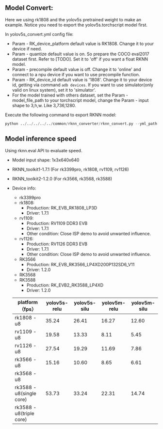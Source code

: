 ## Model Convert:

Here we using rk1808 and the yolov5s pretrained weight to make an example. Notice you need to export the yolov5s.torchscript model first.

In yolov5s_convert.yml config file:

- Param - RK_device_platform default value is RK1808. Change it to your device if need.
- Param - quantize default value is on. So prepare the COCO eval2017 dataset first. Refer to [TODO]. Set it to 'off' if you want a float RKNN model.
- Param - precompile default value is off. Change it to 'online' and connect to a npu device if you want to use precompile function.
- Param - RK_device_id default value is '1808'. Change it to your device id, getting via command `adb devices`. If you want to use simulator(only valid on linux system), set it to 'simulator'.
- For the model trained with others dataset, set the Param - model_file_path to your torchscript model, change the Param - input shape to 3,h,w. Like 3,736,1280.



Execute the following command to export RKNN model:

```python
python ../../../../../common/rknn_converter/rknn_convert.py --yml_path ./yolov5s_convert.yml --compute_convert_loss --eval_perf
```



## Model inference speed

Using rknn.eval API to evaluate speed.

- Model input shape: 1x3x640x640

- RKNN_toolkit1-1.7.1 (For rk3399pro, rk1808, rv1109, rv1126)

- RKNN_toolkit2-1.2.0 (For rk3566, rk3568, rk3588)

- Device info:

  - rk3399pro
  - rk1808:
    - Production: RK_EVB_RK1808_LP3D
    - Driver: 1.7.1
  - rv1109:
    - Production: RV1109 DDR3 EVB
    - Driver: 1.7.1
    - Other condition: Close ISP demo to avoid unwanted influence.
  - rv1126:
    - Production: RV1126 DDR3 EVB
    - Driver: 1.7.1
    - Other condition: Close ISP demo to avoid unwanted influence.
  - RK3566
    - Production: RK_EVB_RK3566_LP4XD200P132SD6_V11
    - Driver: 1.2.0
  - RK3568
  - RK3588
    - Production: RK_EVB2_RK3588_LP4XD
    - Driver: 1.2.0
  
  | platform（fps）          | yolov5s-relu | yolov5s-silu | yolov5m-relu | yolov5m-silu |
  | ------------------------ | ------------ | ------------ | ------------ | ------------ |
  | rk1808 - u8              | 35.24        | 26.41        | 16.27        | 12.60        |
  | rv1109 - u8              | 19.58        | 13.33        | 8.11         | 5.45         |
  | rv1126 - u8              | 27.54        | 19.29        | 11.69        | 7.86         |
  | rk3566 - u8              | 15.16        | 10.60        | 8.65         | 6.61         |
  | rk3568 - u8              |              |              |              |              |
  | rk3588 - u8(single core) | 53.73        | 33.24        | 22.31        | 14.74        |
  | rk3588 - u8(triple core) |              |              |              |              |